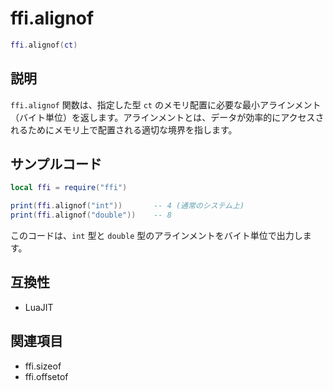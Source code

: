 # ffi.alignof

```lua
ffi.alignof(ct)
```

## 説明

`ffi.alignof` 関数は、指定した型 `ct` のメモリ配置に必要な最小アラインメント（バイト単位）を返します。アラインメントとは、データが効率的にアクセスされるためにメモリ上で配置される適切な境界を指します。

## サンプルコード

```lua
local ffi = require("ffi")

print(ffi.alignof("int"))       -- 4 (通常のシステム上)
print(ffi.alignof("double"))    -- 8
```

このコードは、`int` 型と `double` 型のアラインメントをバイト単位で出力します。

## 互換性

- LuaJIT

## 関連項目

- ffi.sizeof
- ffi.offsetof
